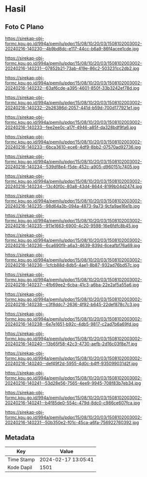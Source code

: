 # Hasil

## Foto C Plano

https://sirekap-obj-formc.kpu.go.id/994a/pemilu/pdpr/15/08/10/20/03/1508102003002-20240216-140230--4b9bd8dc-e117-44cc-b6a9-86f4acee1cde.jpg

https://sirekap-obj-formc.kpu.go.id/994a/pemilu/pdpr/15/08/10/20/03/1508102003002-20240216-140231--07852b21-73ab-419e-86c2-503231cc2db2.jpg

https://sirekap-obj-formc.kpu.go.id/994a/pemilu/pdpr/15/08/10/20/03/1508102003002-20240216-140232--63af6cde-a395-4601-850f-33b3242ef78d.jpg

https://sirekap-obj-formc.kpu.go.id/994a/pemilu/pdpr/15/08/10/20/03/1508102003002-20240216-140232--2b26386d-2057-441d-b59d-700d177921e1.jpg

https://sirekap-obj-formc.kpu.go.id/994a/pemilu/pdpr/15/08/10/20/03/1508102003002-20240216-140233--fee2ee0c-a17f-4946-a85f-da328bdf9fa6.jpg

https://sirekap-obj-formc.kpu.go.id/994a/pemilu/pdpr/15/08/10/20/03/1508102003002-20240216-140233--6bca3610-ece6-4df9-8bb2-07570ad92736.jpg

https://sirekap-obj-formc.kpu.go.id/994a/pemilu/pdpr/15/08/10/20/03/1508102003002-20240216-140234--539df8e4-f5de-452c-a905-d960151c7405.jpg

https://sirekap-obj-formc.kpu.go.id/994a/pemilu/pdpr/15/08/10/20/03/1508102003002-20240216-140234--13c40f0c-80a8-43d4-8644-8199b04d2474.jpg

https://sirekap-obj-formc.kpu.go.id/994a/pemilu/pdpr/15/08/10/20/03/1508102003002-20240216-140235--98d64a3b-094a-4873-9a73-9cfa9ae16e1b.jpg

https://sirekap-obj-formc.kpu.go.id/994a/pemilu/pdpr/15/08/10/20/03/1508102003002-20240216-140235--911e1663-6900-4c20-9598-16e6fdfc8b45.jpg

https://sirekap-obj-formc.kpu.go.id/994a/pemilu/pdpr/15/08/10/20/03/1508102003002-20240216-140236--6ca690f9-a6a3-4639-839d-6ceafbf76a69.jpg

https://sirekap-obj-formc.kpu.go.id/994a/pemilu/pdpr/15/08/10/20/03/1508102003002-20240216-140236--1cfcb88d-8db5-4ae1-8b87-932ad76bd57c.jpg

https://sirekap-obj-formc.kpu.go.id/994a/pemilu/pdpr/15/08/10/20/03/1508102003002-20240216-140237--4fb69ee2-6cba-41c3-a6ba-22e2af5a55a6.jpg

https://sirekap-obj-formc.kpu.go.id/994a/pemilu/pdpr/15/08/10/20/03/1508102003002-20240216-140238--c3f8ddc7-2636-4f92-b645-22def878c7c3.jpg

https://sirekap-obj-formc.kpu.go.id/994a/pemilu/pdpr/15/08/10/20/03/1508102003002-20240216-140238--6e7e1651-b92c-4db5-9817-c2ad7b6a69fd.jpg

https://sirekap-obj-formc.kpu.go.id/994a/pemilu/pdpr/15/08/10/20/03/1508102003002-20240216-140240--13b65f58-42c3-4730-aefb-2d16c03f8e7f.jpg

https://sirekap-obj-formc.kpu.go.id/994a/pemilu/pdpr/15/08/10/20/03/1508102003002-20240216-140240--def49f2d-5955-4d0c-b4ff-935099031d2f.jpg

https://sirekap-obj-formc.kpu.go.id/994a/pemilu/pdpr/15/08/10/20/03/1508102003002-20240216-140241--53d28e56-7565-4ee9-9945-708f83b7eb34.jpg

https://sirekap-obj-formc.kpu.go.id/994a/pemilu/pdpr/15/08/10/20/03/1508102003002-20240216-140241--b4f85de0-554c-479d-8dc0-c986ce607fca.jpg

https://sirekap-obj-formc.kpu.go.id/994a/pemilu/pdpr/15/08/10/20/03/1508102003002-20240216-140231--50b350e2-f01c-45ca-a6fa-756922760392.jpg


## Metadata

| Key        | Value               |
| ---------- | ------------------- |
| Time Stamp | 2024-02-17 13:05:41 |
| Kode Dapil | 1501                |



